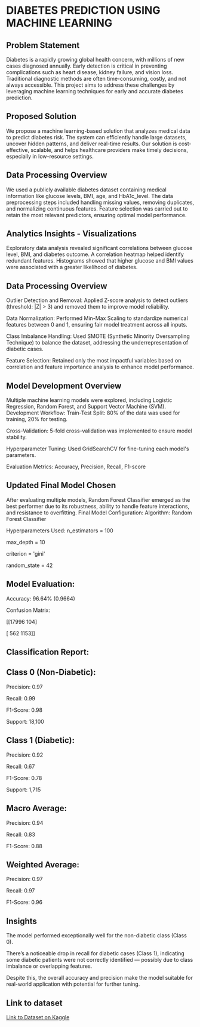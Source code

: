 # DIABETES PREDICTION USING MACHINE LEARNING
## Problem Statement

Diabetes is a rapidly growing global health concern, with millions of new cases diagnosed annually. Early detection is critical in preventing complications such as heart disease, kidney failure, and vision loss. Traditional diagnostic methods are often time-consuming, costly, and not always accessible. This project aims to address these challenges by leveraging machine learning techniques for early and accurate diabetes prediction.
## Proposed Solution

We propose a machine learning-based solution that analyzes medical data to predict diabetes risk. The system can efficiently handle large datasets, uncover hidden patterns, and deliver real-time results. Our solution is cost-effective, scalable, and helps healthcare providers make timely decisions, especially in low-resource settings.
## Data Processing Overview

We used a publicly available diabetes dataset containing medical information like glucose levels, BMI, age, and HbA1c_level. The data preprocessing steps included handling missing values, removing duplicates, and normalizing continuous features. Feature selection was carried out to retain the most relevant predictors, ensuring optimal model performance.
## Analytics Insights - Visualizations

Exploratory data analysis revealed significant correlations between glucose level, BMI, and diabetes outcome. A correlation heatmap helped identify redundant features. Histograms showed that higher glucose and BMI values were associated with a greater likelihood of diabetes.
## Data Processing Overview

Outlier Detection and Removal: Applied Z-score analysis to detect outliers (threshold: |Z| > 3) and removed them to improve model reliability.


Data Normalization: Performed Min-Max Scaling to standardize numerical features between 0 and 1, ensuring fair model treatment across all inputs.


Class Imbalance Handling: Used SMOTE (Synthetic Minority Oversampling Technique) to balance the dataset, addressing the underrepresentation of diabetic cases.


Feature Selection: Retained only the most impactful variables based on correlation and feature importance analysis to enhance model performance.
## Model Development Overview

Multiple machine learning models were explored, including Logistic Regression, Random Forest, and Support Vector Machine (SVM).
Development Workflow:
Train-Test Split: 80% of the data was used for training, 20% for testing.


Cross-Validation: 5-fold cross-validation was implemented to ensure model stability.


Hyperparameter Tuning: Used GridSearchCV for fine-tuning each model's parameters.


Evaluation Metrics: Accuracy, Precision, Recall, F1-score
## Updated Final Model Chosen

After evaluating multiple models, Random Forest Classifier emerged as the best performer due to its robustness, ability to handle feature interactions, and resistance to overfitting.
Final Model Configuration:
Algorithm: Random Forest Classifier


Hyperparameters Used:
n_estimators = 100


max_depth = 10


criterion = 'gini'


random_state = 42


## Model Evaluation:

Accuracy: 96.64% (0.9664)


Confusion Matrix:

[[17996   104]

 [  562  1153]]


## Classification Report:


## Class 0 (Non-Diabetic):


Precision: 0.97


Recall: 0.99


F1-Score: 0.98


Support: 18,100


## Class 1 (Diabetic):


Precision: 0.92


Recall: 0.67


F1-Score: 0.78


Support: 1,715


## Macro Average:


Precision: 0.94


Recall: 0.83


F1-Score: 0.88


## Weighted Average:


Precision: 0.97


Recall: 0.97


F1-Score: 0.96
## Insights

The model performed exceptionally well for the non-diabetic class (Class 0).


There’s a noticeable drop in recall for diabetic cases (Class 1), indicating some diabetic patients were not correctly identified — possibly due to class imbalance or overlapping features.


Despite this, the overall accuracy and precision make the model suitable for real-world application with potential for further tuning.
## Link to dataset

[Link to Dataset on Kaggle](https://www.kaggle.com/datasets/iammustafatz/diabetes-prediction-dataset)
